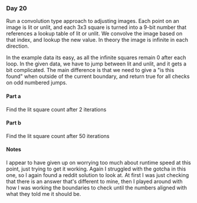 ### Day 20

Run a convolution type approach to adjusting images. Each point on an image is lit or unlit, and each 3x3 square is turned into a 9-bit number that references a lookup table of lit or unlit.
We convolve the image based on that index, and lookup the new value. In theory the image is infinite in each direction.

In the example data its easy, as all the infinite squares remain 0 after each loop. In the given data, we have to jump between lit and unlit, and it gets
a bit complicated. The main difference is that we need to give a "is this found" when outside of the current boundary, and return true for all checks on odd
numbered jumps.

#### Part a

Find the lit square count after 2 iterations

#### Part b

Find the lit square count after 50 iterations

#### Notes

I appear to have given up on worrying too much about runtime speed at this point, just trying to get it working. Again I struggled with the gotcha
in this one, so I again found a reddit solution to look at. At first I was just checking that there is an answer that's different to mine, then I played
around with how I was working the boundaries to check until the numbers aligned with what they told me it should be.

